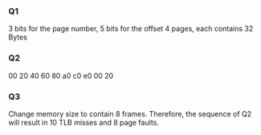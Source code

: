 ### Q1

3 bits for the page number, 5 bits for the offset
4 pages, each contains 32 Bytes

### Q2

00 20 40 60 80 a0 c0 e0 00 20

### Q3

Change memory size to contain 8 frames.
Therefore, the sequence of Q2 will result in 10 TLB misses and 8 page faults. 
